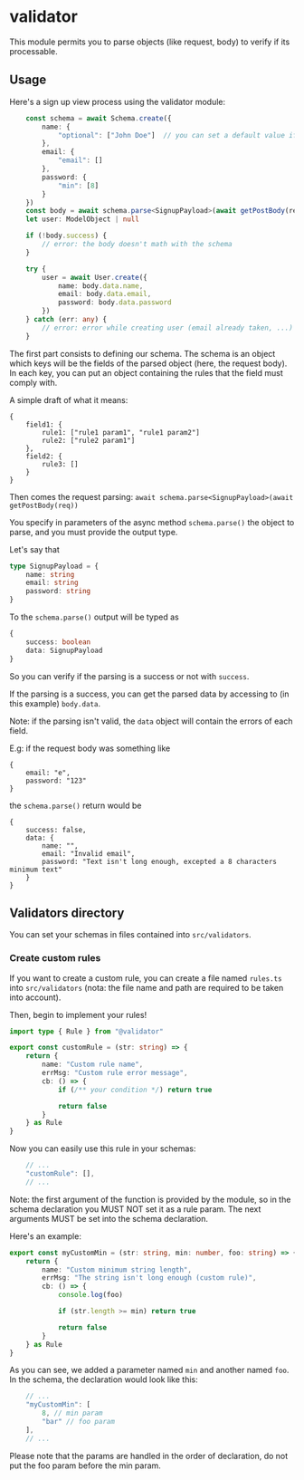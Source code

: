 # validator

This module permits you to parse objects (like request, body) to verify if its processable.

## Usage

Here's a sign up view process using the validator module:

```ts
    const schema = await Schema.create({
        name: {
            "optional": ["John Doe"]  // you can set a default value if you want (if the field is empty, the default value will be set)
        },
        email: {
            "email": []
        },
        password: {
            "min": [8]
        }
    })
    const body = await schema.parse<SignupPayload>(await getPostBody(req))
    let user: ModelObject | null

    if (!body.success) {
        // error: the body doesn't math with the schema 
    }

    try {
        user = await User.create({
            name: body.data.name,
            email: body.data.email,
            password: body.data.password
        })
    } catch (err: any) {
        // error: error while creating user (email already taken, ...)
    }
```

The first part consists to defining our schema. The schema is an object which keys will be the fields of the parsed object (here, the request body). In each key, you can put an object containing the rules that the field must comply with.

A simple draft of what it means:
```
{
    field1: {
        rule1: ["rule1 param1", "rule1 param2"]
        rule2: ["rule2 param1"]
    },
    field2: {
        rule3: []
    }
}
```

Then comes the request parsing: `await schema.parse<SignupPayload>(await getPostBody(req))`

You specify in parameters of the async method `schema.parse()` the object to parse, and you must provide the output type.

Let's say that 
```ts
type SignupPayload = {
    name: string
    email: string
    password: string
}
```

To the `schema.parse()` output will be typed as

```ts
{
    success: boolean
    data: SignupPayload
}
```

So you can verify if the parsing is a success or not with `success`.

If the parsing is a success, you can get the parsed data by accessing to (in this example) `body.data`.

Note: if the parsing isn't valid, the `data` object will contain the errors of each field.

E.g: if the request body was something like 
```
{
    email: "e",
    password: "123"
}
```

the `schema.parse()` return would be

```
{
    success: false,
    data: {
        name: "",
        email: "Invalid email",
        password: "Text isn't long enough, excepted a 8 characters minimum text"
    }
}
```

## Validators directory

You can set your schemas in files contained into `src/validators`.

### Create custom rules

If you want to create a custom rule, you can create a file named `rules.ts` into `src/validators` (nota: the file name and path are required to be taken into account).

Then, begin to implement your rules!

```ts
import type { Rule } from "@validator"

export const customRule = (str: string) => {
    return {
        name: "Custom rule name",
        errMsg: "Custom rule error message",
        cb: () => {
            if (/** your condition */) return true

            return false
        }
    } as Rule
}
```

Now you can easily use this rule in your schemas:

```ts
    // ...
    "customRule": [],
    // ...
```

Note: the first argument of the function is provided by the module, so in the schema declaration you MUST NOT set it as a rule param. The next arguments MUST be set into the schema declaration.

Here's an example:

```ts
export const myCustomMin = (str: string, min: number, foo: string) => {
    return {
        name: "Custom minimum string length",
        errMsg: "The string isn't long enough (custom rule)",
        cb: () => {
            console.log(foo)

            if (str.length >= min) return true

            return false
        }
    } as Rule
}
```

As you can see, we added a parameter named `min` and another named `foo`. In the schema, the declaration would look like this:
```ts
    // ...
    "myCustomMin": [
        8, // min param
        "bar" // foo param
    ],
    // ...
```

Please note that the params are handled in the order of declaration, do not put the foo param before the min param.

